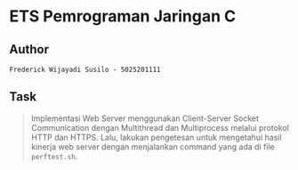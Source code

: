 # ETS Pemrograman Jaringan C

## Author

    Frederick Wijayadi Susilo - 5025201111

## Task

> Implementasi Web Server menggunakan Client-Server Socket Communication dengan Multithread dan Multiprocess melalui protokol HTTP dan HTTPS. Lalu, lakukan pengetesan untuk mengetahui hasil kinerja web server dengan menjalankan command yang ada di file `perftest.sh`.
